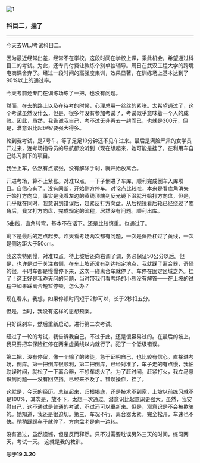 ![1](https://hello-beijing.oss-cn-beijing.aliyuncs.com/myGithub/MrZ/2019z/31.jpg)

### 科目二，挂了
---

今天去WLJ考试科目二。

因为最近经常出差，经常不在学校。这段时间在学校上课，乘此机会，希望通过科目二的考试。为此，还专门付费让教练个别单独辅导。周日在武汉工程大学的跨境电商课舍弃了。经过一段时间的高强度集训，效果显著，在训练场上基本达到了90%以上的通过率。

今天考前还专门在训练场练了一把，也没有问题。

然而，在去的路上以及在待考的时候，心理总用一丝丝的紧张。太希望通过了，这个考试虽然没什么，但是，很多年没有参加考试了，考试似乎意味着一个人的成败。因此，虽然，我告诫我自己，考不过无非再去一趟而已，也就是300元，但是，潜意识比起理智要强大得多。

轮到我考试，是7号车。等了足足10分钟还不见车过来。最后是满脸严肃的女学员开过来，连考场指导员的导航都没听到（现在想起来，她可能是挂了，在利用车自己练习剩下的项目。

我坐上车，依然有点紧张，没有解除手刹，就开始放离合。

开进考场，算不上紧张。对准12点，一下子倒进了车库，顺利完成倒车入库项目。自信心有了。没有间断，开始侧方停车。对12点比较准，本来是看库角消失开始打方向盘，事实是我看左边的黄线顶端到反光镜下沿就开始打方向盘，但是，几乎就在同时，我意识到错误后，赶紧反打方向盘。从后视镜看后轮已经绕过了库角后，我又打方向盘，完成规定的流程，居然没有问题。顺利出库。

S曲线，直角转弯，基本不在话下。还是比较慎重。也通过了。

剩下是最后的定点起步。昨天看考场两次都有问题，一次是保险杠过了黄线，一次是侧边距大于50cm。

我这次特别慢，对准12点。待上坡后还向右调了调，务必保证50公分以后。但是，也许是过于关注右侧，在车上坡还没有到达指定地点，我就踩了离合器，奇怪的很，平时车都是慢慢停下来，这次一碰离合车就停了。车停在固定区域之外。挂了！这正好是我昨天问的问题，当时带我们看考场的小熊没有解答——在上坡的过程中如果踩离合短暂停顿，怎么办？

现在看来，我想，如果停顿时间短于2秒可以，长于2秒扣五分。

但是，当时，我没有这样的思想预案。

只好踩刹车，然后重新启动。进行第二次考试。

经过了一轮的考试，我告诉我自己，不过于此，还是很容易过的。在最后的坡上，我只要把车保险杠停在两条虚黄线以内就行了。犯了一个低级错误。

第二把，没有停留，像一个输了的赌徒，急于证明自己，也比较有信心。直接进考场，倒库。第一把倒库很顺利，第二把倒库，已经对准了，车子走的有点慢，我怕耽误时间，就松了一下离合器，不想车熄火了。为了赶时间，赶紧打火，我立马意识到问题——没有回空挡。已经来不及了。错误操作，挂了。

这就是，今天的经历。总结起来，归根揭底，还是技术不到家，上坡以前练习就不是100%，其次是，放不下，太想一次通过。潜意识比起意识更强大。虽然，我安慰自己，这不通过是普通的考试，不过还可以重新来。但是，潜意识是不会被欺骗的。她知道，我还是很迫切。第三，车况不行，离合器太紧，完全松开，车速也不快。稍稍踩踩车子就停了。方向盘老是向一边转。

没有通过，虽然遗憾，但是反而释然。只不过需要耽误另外三天的时间，练习两天，考试一天。
这就是我的教训。

**写于19.3.20**